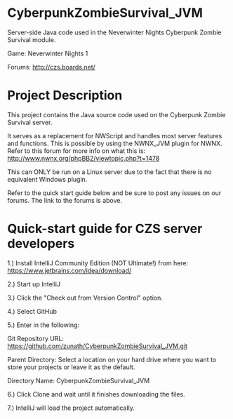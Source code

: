 # CyberpunkZombieSurvival_JVM
Server-side Java code used in the Neverwinter Nights Cyberpunk Zombie Survival module.

Game: Neverwinter Nights 1

Forums: http://czs.boards.net/

# Project Description

This project contains the Java source code used on the Cyberpunk Zombie Survival server. 

It serves as a replacement for NWScript and handles most server features and functions. This is possible by using the NWNX_JVM plugin for NWNX. Refer to this forum for more info on what this is: http://www.nwnx.org/phpBB2/viewtopic.php?t=1478

This can ONLY be run on a Linux server due to the fact that there is no equivalent Windows plugin.

Refer to the quick start guide below and be sure to post any issues on our forums. The link to the forums is above.

# Quick-start guide for CZS server developers

1.) Install IntelliJ Community Edition (NOT Ultimate!) from here: https://www.jetbrains.com/idea/download/

2.) Start up IntelliJ

3.) Click the "Check out from Version Control" option.

4.) Select GitHub

5.) Enter in the following:

Git Repository URL: https://github.com/zunath/CyberpunkZombieSurvival_JVM.git

Parent Directory: Select a location on your hard drive where you want to store your projects or leave it as the default.

Directory Name: CyberpunkZombieSurvival_JVM

6.) Click Clone and wait until it finishes downloading the files.

7.) IntelliJ will load the project automatically.
